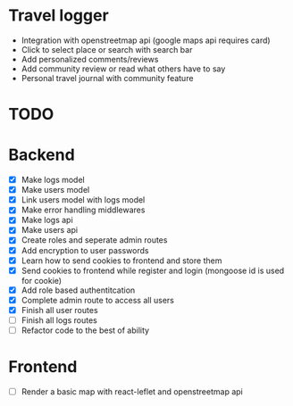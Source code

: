 # Travel logger

- Integration with openstreetmap api (google maps api requires card)
- Click to select place or search with search bar
- Add personalized comments/reviews
- Add community review or read what others have to say
- Personal travel journal with community feature

# TODO

# Backend

- [x] Make logs model
- [x] Make users model
- [x] Link users model with logs model
- [x] Make error handling middlewares
- [x] Make logs api
- [x] Make users api
- [x] Create roles and seperate admin routes
- [x] Add encryption to user passwords
- [x] Learn how to send cookies to frontend and store them
- [x] Send cookies to frontend while register and login
    (mongoose id is used for cookie)
- [x] Add role based authentitcation
- [x] Complete admin route to access all users
- [x] Finish all user routes
- [ ] Finish all logs routes
- [ ] Refactor code to the best of ability

# Frontend
- [ ] Render a basic map with react-leflet and openstreetmap api
